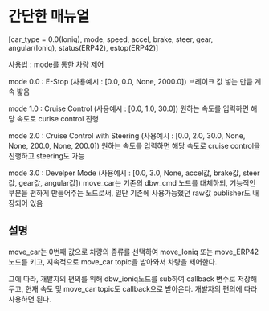 # 간단한 매뉴얼

__<structure of move_car for Ioniq>__
[car_type = 0.0(Ioniq), mode, speed, accel, brake, steer, gear, angular(Ioniq), status(ERP42), estop(ERP42)]

사용법 : mode를 통한 차량 제어

mode 0.0 : E-Stop (사용예시 : [0.0, 0.0, None, 2000.0])
브레이크 값 넣는 만큼 계속 밟음

mode 1.0 : Cruise Control (사용예시 : [0.0, 1.0, 30.0])
원하는 속도를 입력하면 해당 속도로 curise control 진행

mode 2.0 : Cruise Control with Steering (사용예시 : [0.0, 2.0, 30.0, None, None, 200.0, None, 200.0])
원하는 속도를 입력하면 해당 속도로 cruise control을 진행하고 steering도 가능

mode 3.0 : Develper Mode (사용예시 : [0.0, 3.0, None, accel값, brake값, steer값, gear값, angular값])
move_car는 기존의 dbw_cmd 노드를 대체하되, 기능적인 부분을 편하게 만들어주는 노드로써, 일단 기존에 사용가능했던 raw값 publisher도 내장되어 있음

## 설명

move_car는 0번째 값으로 차량의 종류를 선택하여 move_Ioniq 또는 move_ERP42 노드를 키고, 지속적으로 move_car topic을 받아와서 차량을 제어한다.

그에 따라, 개발자의 편의를 위해 dbw_ioniq노드를 sub하여 callback 변수로 저장해두고, 현재 속도 및 move_car topic도 callback으로 받아온다. 개발자의 편의에 따라 사용하면 된다.

